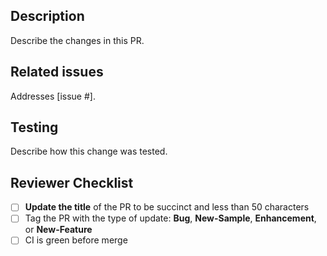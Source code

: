 ## Description
Describe the changes in this PR.

## Related issues
Addresses [issue #].

## Testing
Describe how this change was tested.

## Reviewer Checklist
- [ ] **Update the title** of the PR to be succinct and less than 50 characters
- [ ] Tag the PR with the type of update: **Bug**, **New-Sample**, **Enhancement**, or **New-Feature**
- [ ] CI is green before merge
